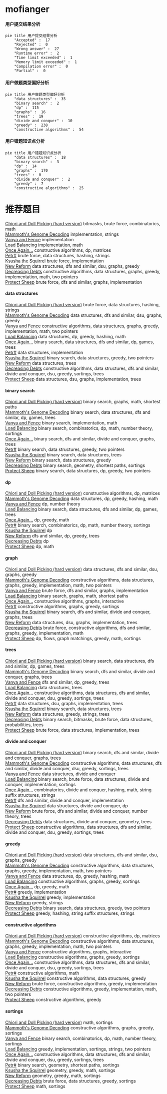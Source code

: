 # mofianger
<!-- tabs:start -->
#### **用户提交结果分析**

```mermaid
pie title 用户提交结果分析
    "Accepted" :  17
    "Rejected" :  0
    "Wrong answer" :  27
    "Runtime error" :  2
    "Time limit exceeded" :  1
    "Memory limit exceeded" :  1
    "Compilation error" :  0
    "Partial" :  0
```
#### **用户做题类型偏好分析**

```mermaid
pie title 用户做题类型偏好分析
    "data structures" :  35
    "binary search" :  2
    "dp" :  115
    "graphs" :  16
    "trees" :  19
    "divide and conquer" :  10
    "greedy" :  238
    "constructive algorithms" :  54
```
#### **用户错题知识点分析**

```mermaid
pie title 用户错题知识点分析
    "data structures" :  18
    "binary search" :  3
    "dp" :  14
    "graphs" :  170
    "trees" :  0
    "divide and conquer" :  2
    "greedy" :  7
    "constructive algorithms" :  25
```
<!-- tabs:end -->
# 推荐题目
[Chiori and Doll Picking (hard version)](http://codeforces.com/problemset/problem/1336/E2)		bitmasks,
                        brute force,
                        combinatorics,
                        math		  
[Mammoth's Genome Decoding](http://codeforces.com/problemset/problem/747/B)		implementation,
                        strings		  
[Vanya and Fence](http://codeforces.com/problemset/problem/677/A)		implementation		  
[Load Balancing](http://codeforces.com/problemset/problem/609/C)		implementation,
                        math		  
[Once Again...](http://codeforces.com/problemset/problem/582/B)		constructive algorithms,
                        dp,
                        matrices		  
[Petr#](http://codeforces.com/problemset/problem/113/B)		brute force,
                        data structures,
                        hashing,
                        strings		  
[Ksusha the Squirrel](http://codeforces.com/problemset/problem/299/B)		brute force,
                        implementation		  
[New Reform](http://codeforces.com/problemset/problem/659/E)		data structures,
                        dfs and similar,
                        dsu,
                        graphs,
                        greedy		  
[Decreasing Debts](http://codeforces.com/problemset/problem/1266/D)		constructive algorithms,
                        data structures,
                        graphs,
                        greedy,
                        implementation,
                        math,
                        two pointers		  
[Protect Sheep](http://codeforces.com/problemset/problem/948/A)		brute force,
                        dfs and similar,
                        graphs,
                        implementation		  
<!-- tabs:start -->
#### **data structures**
[Chiori and Doll Picking (hard version)](http://codeforces.com/problemset/problem/113/B)		brute force,
                        data structures,
                        hashing,
                        strings		  
[Mammoth's Genome Decoding](http://codeforces.com/problemset/problem/659/E)		data structures,
                        dfs and similar,
                        dsu,
                        graphs,
                        greedy		  
[Vanya and Fence](http://codeforces.com/problemset/problem/1266/D)		constructive algorithms,
                        data structures,
                        graphs,
                        greedy,
                        implementation,
                        math,
                        two pointers		  
[Load Balancing](http://codeforces.com/problemset/problem/486/E)		data structures,
                        dp,
                        greedy,
                        hashing,
                        math		  
[Once Again...](http://codeforces.com/problemset/problem/1099/F)		binary search,
                        data structures,
                        dfs and similar,
                        dp,
                        games,
                        trees		  
[Petr#](http://codeforces.com/problemset/problem/1351/C)		data structures,
                        implementation		  
[Ksusha the Squirrel](http://codeforces.com/problemset/problem/1041/C)		binary search,
                        data structures,
                        greedy,
                        two pointers		  
[New Reform](http://codeforces.com/problemset/problem/1464/F)		data structures,
                        trees		  
[Decreasing Debts](http://codeforces.com/problemset/problem/1494/D)		constructive algorithms,
                        data structures,
                        dfs and similar,
                        divide and conquer,
                        dsu,
                        greedy,
                        sortings,
                        trees		  
[Protect Sheep](http://codeforces.com/problemset/problem/1416/D)		data structures,
                        dsu,
                        graphs,
                        implementation,
                        trees		  
#### **binary search**
[Chiori and Doll Picking (hard version)](http://codeforces.com/problemset/problem/97/C)		binary search,
                        graphs,
                        math,
                        shortest paths		  
[Mammoth's Genome Decoding](http://codeforces.com/problemset/problem/1099/F)		binary search,
                        data structures,
                        dfs and similar,
                        dp,
                        games,
                        trees		  
[Vanya and Fence](http://codeforces.com/problemset/problem/837/E)		binary search,
                        implementation,
                        math		  
[Load Balancing](http://codeforces.com/problemset/problem/1371/E2)		binary search,
                        combinatorics,
                        dp,
                        math,
                        number theory,
                        sortings		  
[Once Again...](http://codeforces.com/problemset/problem/842/E)		binary search,
                        dfs and similar,
                        divide and conquer,
                        graphs,
                        trees		  
[Petr#](http://codeforces.com/problemset/problem/1041/C)		binary search,
                        data structures,
                        greedy,
                        two pointers		  
[Ksusha the Squirrel](http://codeforces.com/problemset/problem/817/F)		binary search,
                        data structures,
                        trees		  
[New Reform](http://codeforces.com/problemset/problem/460/C)		binary search,
                        data structures,
                        greedy		  
[Decreasing Debts](http://codeforces.com/problemset/problem/1486/B)		binary search,
                        geometry,
                        shortest paths,
                        sortings		  
[Protect Sheep](http://codeforces.com/problemset/problem/1492/C)		binary search,
                        data structures,
                        dp,
                        greedy,
                        two pointers		  
#### **dp**
[Chiori and Doll Picking (hard version)](http://codeforces.com/problemset/problem/582/B)		constructive algorithms,
                        dp,
                        matrices		  
[Mammoth's Genome Decoding](http://codeforces.com/problemset/problem/486/E)		data structures,
                        dp,
                        greedy,
                        hashing,
                        math		  
[Vanya and Fence](https://codeforces.com/contest/265/problem/D)		dp,
                        number theory		  
[Load Balancing](http://codeforces.com/problemset/problem/1099/F)		binary search,
                        data structures,
                        dfs and similar,
                        dp,
                        games,
                        trees		  
[Once Again...](http://codeforces.com/problemset/problem/321/D)		dp,
                        greedy,
                        math		  
[Petr#](http://codeforces.com/problemset/problem/1371/E2)		binary search,
                        combinatorics,
                        dp,
                        math,
                        number theory,
                        sortings		  
[Ksusha the Squirrel](http://codeforces.com/problemset/problem/1188/C)		dp		  
[New Reform](http://codeforces.com/problemset/problem/1073/F)		dfs and similar,
                        dp,
                        greedy,
                        trees		  
[Decreasing Debts](http://codeforces.com/problemset/problem/1458/B)		dp		  
[Protect Sheep](http://codeforces.com/problemset/problem/1459/B)		dp,
                        math		  
#### **graph**
[Chiori and Doll Picking (hard version)](http://codeforces.com/problemset/problem/659/E)		data structures,
                        dfs and similar,
                        dsu,
                        graphs,
                        greedy		  
[Mammoth's Genome Decoding](http://codeforces.com/problemset/problem/1266/D)		constructive algorithms,
                        data structures,
                        graphs,
                        greedy,
                        implementation,
                        math,
                        two pointers		  
[Vanya and Fence](http://codeforces.com/problemset/problem/948/A)		brute force,
                        dfs and similar,
                        graphs,
                        implementation		  
[Load Balancing](http://codeforces.com/problemset/problem/97/C)		binary search,
                        graphs,
                        math,
                        shortest paths		  
[Once Again...](http://codeforces.com/problemset/problem/1290/D)		constructive algorithms,
                        graphs,
                        interactive		  
[Petr#](http://codeforces.com/problemset/problem/1361/A)		constructive algorithms,
                        graphs,
                        greedy,
                        sortings		  
[Ksusha the Squirrel](http://codeforces.com/problemset/problem/842/E)		binary search,
                        dfs and similar,
                        divide and conquer,
                        graphs,
                        trees		  
[New Reform](http://codeforces.com/problemset/problem/1416/D)		data structures,
                        dsu,
                        graphs,
                        implementation,
                        trees		  
[Decreasing Debts](http://codeforces.com/problemset/problem/1487/C)		brute force,
                        constructive algorithms,
                        dfs and similar,
                        graphs,
                        greedy,
                        implementation,
                        math		  
[Protect Sheep](http://codeforces.com/problemset/problem/1437/C)		dp,
                        flows,
                        graph matchings,
                        greedy,
                        math,
                        sortings		  
#### **trees**
[Chiori and Doll Picking (hard version)](http://codeforces.com/problemset/problem/1099/F)		binary search,
                        data structures,
                        dfs and similar,
                        dp,
                        games,
                        trees		  
[Mammoth's Genome Decoding](http://codeforces.com/problemset/problem/842/E)		binary search,
                        dfs and similar,
                        divide and conquer,
                        graphs,
                        trees		  
[Vanya and Fence](http://codeforces.com/problemset/problem/1073/F)		dfs and similar,
                        dp,
                        greedy,
                        trees		  
[Load Balancing](http://codeforces.com/problemset/problem/1464/F)		data structures,
                        trees		  
[Once Again...](http://codeforces.com/problemset/problem/1494/D)		constructive algorithms,
                        data structures,
                        dfs and similar,
                        divide and conquer,
                        dsu,
                        greedy,
                        sortings,
                        trees		  
[Petr#](http://codeforces.com/problemset/problem/1416/D)		data structures,
                        dsu,
                        graphs,
                        implementation,
                        trees		  
[Ksusha the Squirrel](http://codeforces.com/problemset/problem/817/F)		binary search,
                        data structures,
                        trees		  
[New Reform](https://codeforces.com/contest/947/problem/C)		data structures,
                        greedy,
                        strings,
                        trees		  
[Decreasing Debts](http://codeforces.com/problemset/problem/1479/D)		binary search,
                        bitmasks,
                        brute force,
                        data structures,
                        probabilities,
                        trees		  
[Protect Sheep](http://codeforces.com/problemset/problem/1511/C)		brute force,
                        data structures,
                        implementation,
                        trees		  
#### **divide and conquer**
[Chiori and Doll Picking (hard version)](http://codeforces.com/problemset/problem/842/E)		binary search,
                        dfs and similar,
                        divide and conquer,
                        graphs,
                        trees		  
[Mammoth's Genome Decoding](http://codeforces.com/problemset/problem/1494/D)		constructive algorithms,
                        data structures,
                        dfs and similar,
                        divide and conquer,
                        dsu,
                        greedy,
                        sortings,
                        trees		  
[Vanya and Fence](http://codeforces.com/problemset/problem/848/C)		data structures,
                        divide and conquer		  
[Load Balancing](http://codeforces.com/problemset/problem/1461/D)		binary search,
                        brute force,
                        data structures,
                        divide and conquer,
                        implementation,
                        sortings		  
[Once Again...](http://codeforces.com/problemset/problem/1466/G)		combinatorics,
                        divide and conquer,
                        hashing,
                        math,
                        string suffix structures,
                        strings		  
[Petr#](http://codeforces.com/problemset/problem/1490/D)		dfs and similar,
                        divide and conquer,
                        implementation		  
[Ksusha the Squirrel](https://codeforces.com/contest/1483/problem/C)		data structures,
                        divide and conquer,
                        dp		  
[New Reform](http://codeforces.com/problemset/problem/1491/E)		brute force,
                        dfs and similar,
                        divide and conquer,
                        number theory,
                        trees		  
[Decreasing Debts](http://codeforces.com/problemset/problem/1303/G)		data structures,
                        divide and conquer,
                        geometry,
                        trees		  
[Protect Sheep](http://codeforces.com/problemset/problem/1494/D)		constructive algorithms,
                        data structures,
                        dfs and similar,
                        divide and conquer,
                        dsu,
                        greedy,
                        sortings,
                        trees		  
#### **greedy**
[Chiori and Doll Picking (hard version)](http://codeforces.com/problemset/problem/659/E)		data structures,
                        dfs and similar,
                        dsu,
                        graphs,
                        greedy		  
[Mammoth's Genome Decoding](http://codeforces.com/problemset/problem/1266/D)		constructive algorithms,
                        data structures,
                        graphs,
                        greedy,
                        implementation,
                        math,
                        two pointers		  
[Vanya and Fence](http://codeforces.com/problemset/problem/486/E)		data structures,
                        dp,
                        greedy,
                        hashing,
                        math		  
[Load Balancing](http://codeforces.com/problemset/problem/1361/A)		constructive algorithms,
                        graphs,
                        greedy,
                        sortings		  
[Once Again...](http://codeforces.com/problemset/problem/321/D)		dp,
                        greedy,
                        math		  
[Petr#](http://codeforces.com/problemset/problem/1468/N)		greedy,
                        implementation		  
[Ksusha the Squirrel](http://codeforces.com/problemset/problem/1132/A)		greedy,
                        implementation		  
[New Reform](http://codeforces.com/problemset/problem/1076/A)		greedy,
                        strings		  
[Decreasing Debts](http://codeforces.com/problemset/problem/1041/C)		binary search,
                        data structures,
                        greedy,
                        two pointers		  
[Protect Sheep](http://codeforces.com/problemset/problem/535/D)		greedy,
                        hashing,
                        string suffix structures,
                        strings		  
#### **constructive algorithms**
[Chiori and Doll Picking (hard version)](http://codeforces.com/problemset/problem/582/B)		constructive algorithms,
                        dp,
                        matrices		  
[Mammoth's Genome Decoding](http://codeforces.com/problemset/problem/1266/D)		constructive algorithms,
                        data structures,
                        graphs,
                        greedy,
                        implementation,
                        math,
                        two pointers		  
[Vanya and Fence](http://codeforces.com/problemset/problem/1290/D)		constructive algorithms,
                        graphs,
                        interactive		  
[Load Balancing](http://codeforces.com/problemset/problem/1361/A)		constructive algorithms,
                        graphs,
                        greedy,
                        sortings		  
[Once Again...](http://codeforces.com/problemset/problem/1494/D)		constructive algorithms,
                        data structures,
                        dfs and similar,
                        divide and conquer,
                        dsu,
                        greedy,
                        sortings,
                        trees		  
[Petr#](http://codeforces.com/problemset/problem/894/C)		constructive algorithms,
                        math		  
[Ksusha the Squirrel](http://codeforces.com/problemset/problem/1506/D)		constructive algorithms,
                        data structures,
                        greedy		  
[New Reform](http://codeforces.com/problemset/problem/1482/C)		brute force,
                        constructive algorithms,
                        greedy,
                        implementation		  
[Decreasing Debts](http://codeforces.com/problemset/problem/1380/D)		constructive algorithms,
                        greedy,
                        implementation,
                        math,
                        two pointers		  
[Protect Sheep](http://codeforces.com/problemset/problem/1493/A)		constructive algorithms,
                        greedy		  
#### **sortings**
[Chiori and Doll Picking (hard version)](http://codeforces.com/problemset/problem/967/B)		math,
                        sortings		  
[Mammoth's Genome Decoding](http://codeforces.com/problemset/problem/1361/A)		constructive algorithms,
                        graphs,
                        greedy,
                        sortings		  
[Vanya and Fence](http://codeforces.com/problemset/problem/1371/E2)		binary search,
                        combinatorics,
                        dp,
                        math,
                        number theory,
                        sortings		  
[Load Balancing](http://codeforces.com/problemset/problem/1257/C)		greedy,
                        implementation,
                        sortings,
                        strings,
                        two pointers		  
[Once Again...](http://codeforces.com/problemset/problem/1494/D)		constructive algorithms,
                        data structures,
                        dfs and similar,
                        divide and conquer,
                        dsu,
                        greedy,
                        sortings,
                        trees		  
[Petr#](http://codeforces.com/problemset/problem/1486/B)		binary search,
                        geometry,
                        shortest paths,
                        sortings		  
[Ksusha the Squirrel](https://codeforces.com/contest/1496/problem/C)		geometry,
                        greedy,
                        math,
                        sortings		  
[New Reform](http://codeforces.com/problemset/problem/1495/A)		geometry,
                        greedy,
                        math,
                        sortings		  
[Decreasing Debts](http://codeforces.com/problemset/problem/1497/A)		brute force,
                        data structures,
                        greedy,
                        sortings		  
[Protect Sheep](http://codeforces.com/problemset/problem/1427/A)		math,
                        sortings		  
<!-- tabs:end -->
